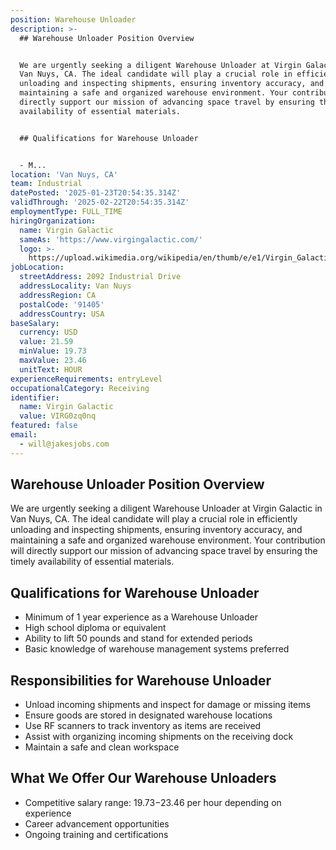 ```yaml
---
position: Warehouse Unloader
description: >-
  ## Warehouse Unloader Position Overview


  We are urgently seeking a diligent Warehouse Unloader at Virgin Galactic in
  Van Nuys, CA. The ideal candidate will play a crucial role in efficiently
  unloading and inspecting shipments, ensuring inventory accuracy, and
  maintaining a safe and organized warehouse environment. Your contribution will
  directly support our mission of advancing space travel by ensuring the timely
  availability of essential materials.


  ## Qualifications for Warehouse Unloader


  - M...
location: 'Van Nuys, CA'
team: Industrial
datePosted: '2025-01-23T20:54:35.314Z'
validThrough: '2025-02-22T20:54:35.314Z'
employmentType: FULL_TIME
hiringOrganization:
  name: Virgin Galactic
  sameAs: 'https://www.virgingalactic.com/'
  logo: >-
    https://upload.wikimedia.org/wikipedia/en/thumb/e/e1/Virgin_Galactic_logo_%282022%29.svg/1200px-Virgin_Galactic_logo_%282022%29.svg.png
jobLocation:
  streetAddress: 2092 Industrial Drive
  addressLocality: Van Nuys
  addressRegion: CA
  postalCode: '91405'
  addressCountry: USA
baseSalary:
  currency: USD
  value: 21.59
  minValue: 19.73
  maxValue: 23.46
  unitText: HOUR
experienceRequirements: entryLevel
occupationalCategory: Receiving
identifier:
  name: Virgin Galactic
  value: VIRG0zq0nq
featured: false
email:
  - will@jakesjobs.com
---
```




## Warehouse Unloader Position Overview

We are urgently seeking a diligent Warehouse Unloader at Virgin Galactic in Van Nuys, CA. The ideal candidate will play a crucial role in efficiently unloading and inspecting shipments, ensuring inventory accuracy, and maintaining a safe and organized warehouse environment. Your contribution will directly support our mission of advancing space travel by ensuring the timely availability of essential materials.

## Qualifications for Warehouse Unloader

- Minimum of 1 year experience as a Warehouse Unloader
- High school diploma or equivalent
- Ability to lift 50 pounds and stand for extended periods
- Basic knowledge of warehouse management systems preferred

## Responsibilities for Warehouse Unloader

- Unload incoming shipments and inspect for damage or missing items
- Ensure goods are stored in designated warehouse locations
- Use RF scanners to track inventory as items are received
- Assist with organizing incoming shipments on the receiving dock
- Maintain a safe and clean workspace

## What We Offer Our Warehouse Unloaders

- Competitive salary range: $19.73-$23.46 per hour depending on experience
- Career advancement opportunities
- Ongoing training and certifications
